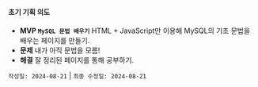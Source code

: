 #### 초기 기획 의도

- **MVP `MySQL 문법 배우기`** HTML + JavaScript만 이용해 MySQL의 기초 문법을 배우는 페이지를 만들기.
- **문제** 내가 아직 문법을 모름!
- **해결** 잘 정리된 페이지를 통해 공부하기.

`작성일: 2024-08-21` | `최종 수정일: 2024-08-21`